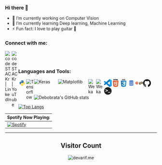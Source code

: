 ### Hi there 👋

<!--
**Debobrata-Chakraborty-Kakon/Debobrata-Chakraborty-Kakon** is a ✨ _special_ ✨ repository because its `README.md` (this file) appears on your GitHub profile.
<a href="https://kakonnovatorem.vercel.app/now-playing?open">
    <img src="https://kakonnovatorem.vercel.app/now-playing" width="256" height="64" alt="Now Playing">`
</a>

Here are some ideas to get you started:
- 👯 I’m looking to collaborate on ...
- 🤔 I’m looking for help with ...
- 💬 Ask me about ...
- 😄 Pronouns: ...
- 📫 How to reach me:
 ...
-->
- 🔭 I’m currently working on Computer Vision
- 🌱 I’m currently learning Deep learning, Machine Learning 
- ⚡ Fun fact: I love to play guitar 🎸 



### Connect with me: </br>
[<img align="left" alt="codeSTACKr | LinkedIn" width="22px" src="https://cdn.jsdelivr.net/npm/simple-icons@v3/icons/linkedin.svg" />][linkedin]
[<img align="left" alt="codeSTACKr | YouTube" width="22px" src="https://cdn.jsdelivr.net/npm/simple-icons@v3/icons/youtube.svg" />][youtube]
</br>
</br>


### Languages and Tools:
<img align="left" alt="Python" width="26px" src="https://raw.githubusercontent.com/github/explore/80688e429a7d4ef2fca1e82350fe8e3517d3494d/topics/python/python.png" />
<img align="left" alt="Tensorflow" width="26px" src="https://img.icons8.com/color/50/000000/tensorflow.png"/>
<img align="left" alt="Keras" width="80x" src="https://keras.io/img/logo.png" />

<img align="left" alt="Matplotlib" width="100px" src="https://matplotlib.org/stable/_static/logo2_compressed.svg" />
<img align="left" alt="Weka" width="26x" src="https://images.g2crowd.com/uploads/product/image/large_detail/large_detail_8c10cc72a4d651d34af6b29fb7c84c01/weka.png" />
<img align="left" alt="Weka" width="26x" src="https://www.vhv.rs/dpng/d/38-384674_opencv-logo-png-transparent-png.png" />


<img align="left" alt="Visual Studio Code" width="26px" src="https://raw.githubusercontent.com/github/explore/80688e429a7d4ef2fca1e82350fe8e3517d3494d/topics/visual-studio-code/visual-studio-code.png" />
<img align="left" alt="HTML5" width="26px" src="https://raw.githubusercontent.com/github/explore/80688e429a7d4ef2fca1e82350fe8e3517d3494d/topics/html/html.png" />
<img align="left" alt="CSS3" width="26px" src="https://raw.githubusercontent.com/github/explore/80688e429a7d4ef2fca1e82350fe8e3517d3494d/topics/css/css.png" />
<img align="left" alt="SQL" width="26px" src="https://raw.githubusercontent.com/github/explore/80688e429a7d4ef2fca1e82350fe8e3517d3494d/topics/sql/sql.png" />
<img align="left" alt="Git" width="26px" src="https://raw.githubusercontent.com/github/explore/80688e429a7d4ef2fca1e82350fe8e3517d3494d/topics/git/git.png" />
<img align="left" alt="GitHub" width="26px" src="https://raw.githubusercontent.com/github/explore/78df643247d429f6cc873026c0622819ad797942/topics/github/github.png" />
<img align="left" alt="Terminal" width="26px" src="https://raw.githubusercontent.com/github/explore/80688e429a7d4ef2fca1e82350fe8e3517d3494d/topics/terminal/terminal.png" />

<br />
<br />

![Debobrata's GitHub stats](https://github-readme-stats.vercel.app/api?username=debobrata-chakraborty-kakon&show_icons=true&theme=radical)

[![Top Langs](https://github-readme-stats.vercel.app/api/top-langs/?username=debobrata-chakraborty-kakon&langs_count=8&theme=radical)](https://github.com/anuraghazra/github-readme-stats)

| Spotify Now Playing:                                                                                               |
|-----------------------------------------------------------------------------------------------------------------------|
|[![Spotify](https://kakonnovatorem.vercel.app/api/spotify)](https://open.spotify.com/user/31tqxqjxigyptpuwzf534uvwsmy4)| 




---

<h2 align="center">Visitor Count</h2>
<p align="center">
  <img align="center" alt="devarif.me" width="40%" src="https://profile-counter.glitch.me/Debobrata-Chakraborty-Kakon/count.svg" />
</p>




[linkedin]:https://www.linkedin.com/in/debobrata-chakraborty/
[youtube]:https://www.youtube.com/channel/UCTCs2AUpmGcol53GVgitBew




